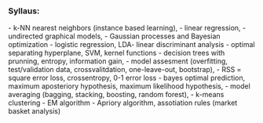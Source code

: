 <h3> Syllaus:</h3>
- k-NN nearest neighbors (instance based learning),
- linear regression,
- undirected graphical models,
- Gaussian processes and Bayesian optimization
- logistic regression, LDA- linear discriminant analysis
- optimal separating hyperplane, SVM, kernel functions
- decision trees with prunning, entropy, information gain,
- model assesment (overfitting, test/validation data, crossvalitdation, one-leave-out, bootstrap),
- RSS = square error loss, crossentropy, 0-1 error loss
- bayes optimal prediction, maximum aposteriory hypothesis, maximum likelihood hypothesis,  
- model averaging (bagging, stacking, boosting, random forest),  
- k-means clustering  
- EM algorithm  
- Apriory algorithm, assotiation rules (market basket analysis)
